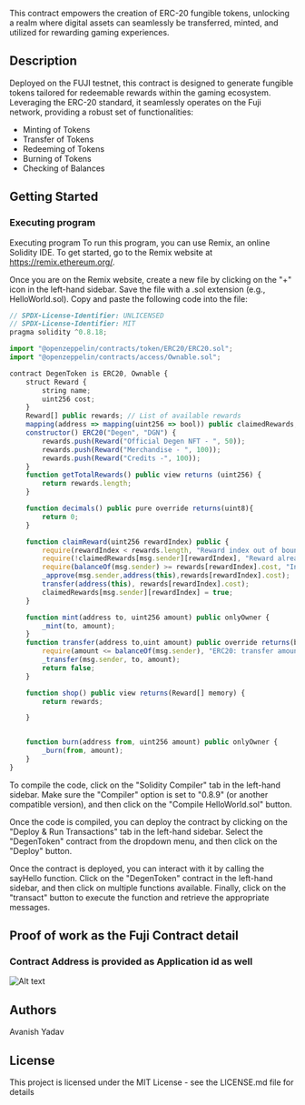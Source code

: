 This contract empowers the creation of ERC-20 fungible tokens, unlocking a realm where digital assets can seamlessly be transferred, minted, and utilized for rewarding gaming experiences.

## Description

Deployed on the FUJI testnet, this contract is designed to generate fungible tokens tailored for redeemable rewards within the gaming ecosystem. Leveraging the ERC-20 standard, it seamlessly operates on the Fuji network, providing a robust set of functionalities:

- Minting of Tokens
- Transfer of Tokens
- Redeeming of Tokens
- Burning of Tokens
- Checking of Balances

## Getting Started

### Executing program

Executing program To run this program, you can use Remix, an online Solidity IDE. To get started, go to the Remix website at https://remix.ethereum.org/.

Once you are on the Remix website, create a new file by clicking on the "+" icon in the left-hand sidebar. Save the file with a .sol extension (e.g., HelloWorld.sol). Copy and paste the following code into the file:

```javascript
// SPDX-License-Identifier: UNLICENSED
// SPDX-License-Identifier: MIT
pragma solidity ^0.8.18;

import "@openzeppelin/contracts/token/ERC20/ERC20.sol";
import "@openzeppelin/contracts/access/Ownable.sol";

contract DegenToken is ERC20, Ownable {
    struct Reward {
        string name;
        uint256 cost;
    }
    Reward[] public rewards; // List of available rewards
    mapping(address => mapping(uint256 => bool)) public claimedRewards;
    constructor() ERC20("Degen", "DGN") {
        rewards.push(Reward("Official Degen NFT - ", 50));
        rewards.push(Reward("Merchandise - ", 100));
        rewards.push(Reward("Credits -", 100));
    }
    function getTotalRewards() public view returns (uint256) {
        return rewards.length;
    }

    function decimals() public pure override returns(uint8){
        return 0;
    }

    function claimReward(uint256 rewardIndex) public {
        require(rewardIndex < rewards.length, "Reward index out of bounds");
        require(!claimedRewards[msg.sender][rewardIndex], "Reward already claimed");
        require(balanceOf(msg.sender) >= rewards[rewardIndex].cost, "Insufficient tokens");
        _approve(msg.sender,address(this),rewards[rewardIndex].cost);
        transfer(address(this), rewards[rewardIndex].cost);
        claimedRewards[msg.sender][rewardIndex] = true;
    }

    function mint(address to, uint256 amount) public onlyOwner {
        _mint(to, amount);
    }
    function transfer(address to,uint amount) public override returns(bool){
        require(amount <= balanceOf(msg.sender), "ERC20: transfer amount exceeds balance");
        _transfer(msg.sender, to, amount);
        return false;
    }

    function shop() public view returns(Reward[] memory) {
        return rewards;

    }


    function burn(address from, uint256 amount) public onlyOwner {
        _burn(from, amount);
    }
}
```

To compile the code, click on the "Solidity Compiler" tab in the left-hand sidebar. Make sure the "Compiler" option is set to "0.8.9" (or another compatible version), and then click on the "Compile HelloWorld.sol" button.

Once the code is compiled, you can deploy the contract by clicking on the "Deploy & Run Transactions" tab in the left-hand sidebar. Select the "DegenToken" contract from the dropdown menu, and then click on the "Deploy" button.

Once the contract is deployed, you can interact with it by calling the sayHello function. Click on the "DegenToken" contract in the left-hand sidebar, and then click on multiple functions available. Finally, click on the "transact" button to execute the function and retrieve the appropriate messages.

## Proof of work as the Fuji Contract detail

### Contract Address is provided as Application id as well

![Alt text](image.png)

## Authors

Avanish Yadav

## License

This project is licensed under the MIT License - see the LICENSE.md file for details
